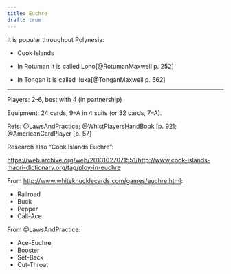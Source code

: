 ```yaml
---
title: Euchre
draft: true
---
```


It is popular throughout Polynesia:

- Cook Islands 

- In Rotuman it is called <span lang="rtm" class="aka noun">Lono</span>[@RotumanMaxwell p. 252]
- In Tongan it is called <span lang="to" class="aka noun">ʻIuka</span>[@TonganMaxwell p. 562]

<!--
Called "Lono" in Rotuman: https://books.google.co.nz/books?id=61JF9QEzfrkC&pg=PA67&dq=%22kura%22++%22card+game%22&hl=en&newbks=1&newbks_redir=0&sa=X&ved=2ahUKEwiEqMz0-NX9AhXtklYBHTKHATgQ6AF6BAgIEAI#v=onepage&q=%22card%20game%22&f=false
-->

--- 
Players: 2–6, best with 4 (in partnership)

Equipment: 24 cards, 9–A in 4 suits (or 32 cards, 7–A).

Refs: @LawsAndPractice; @WhistPlayersHandBook [p. 92]; @AmericanCardPlayer [p.
57]

Research also “Cook Islands Euchre”:

https://web.archive.org/web/20131027071551/http://www.cook-islands-maori-dictionary.org/tag/ploy-in-euchre

From <http://www.whiteknucklecards.com/games/euchre.html>:

* Railroad
* Buck
* Pepper
* Call-Ace

From @LawsAndPractice:

* Ace-Euchre
* Booster
* Set-Back
* Cut-Throat
